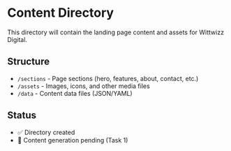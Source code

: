 # Content Directory

This directory will contain the landing page content and assets for Wittwizz Digital.

## Structure
- `/sections` - Page sections (hero, features, about, contact, etc.)
- `/assets` - Images, icons, and other media files
- `/data` - Content data files (JSON/YAML)

## Status
- ✅ Directory created
- 🔄 Content generation pending (Task 1)
